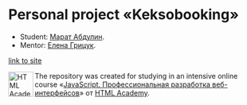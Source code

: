 # Personal project «Keksobooking»

* Student: [Марат Абдулин](https://up.htmlacademy.ru/javascript/25/user/1893699).
* Mentor: [Елена Грицук](https://htmlacademy.ru/profile/id199079).

[link to site](https://maratabdulin.github.io/Keksobooking/)

<a href="https://htmlacademy.ru/intensive/javascript"><img align="left" width="50" height="50" alt="HTML Academy" src="https://up.htmlacademy.ru/static/img/intensive/javascript/logo-for-github-2.png"></a>

The repository was created for studying in an intensive online course «[JavaScript. Профессиональная разработка веб-интерфейсов](https://htmlacademy.ru/intensive/javascript)» от [HTML Academy](https://htmlacademy.ru).

